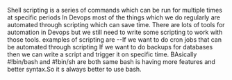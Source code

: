 Shell scripting is a series of commands which can be run for multiple times at specific periods 
In Devops most of the things which we do regularly are automated through scripting which can save time.
There are lots of tools for automation in Devops but we still need to write some scripting to work with those tools.
examples of scripting are --If we want to do cron jobs that can be automated through scripting
If we want to do backups for  databases then we can write a script and trigger it on specific time.
BAsically #!bin/bash and #!bin/sh are both same bash is having more features and better syntax.So it s always better to use bash.



